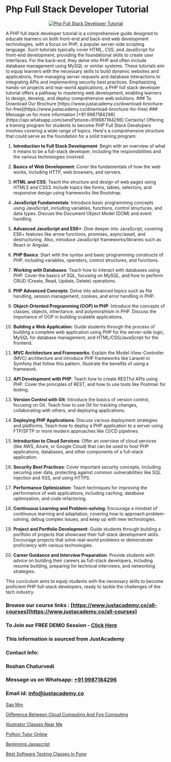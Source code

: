 # Php Full Stack Developer Tutorial

<p align="center">
  <a href="https://justacademy.co/program-detail/full-stack-web-development">
    <img src="https://justacademy.co/storage2/program_images/1704700371.webp" alt="Php Full Stack Developer Tutorial">
  </a>
</p>
A PHP full stack developer tutorial is a comprehensive guide designed to educate learners on both front-end and back-end web development technologies, with a focus on PHP, a popular server-side scripting language. Such tutorials typically cover HTML, CSS, and JavaScript for front-end development, providing the foundational skills to create user interfaces. For the back-end, they delve into PHP and often include database management using MySQL or similar systems. These tutorials aim to equip learners with the necessary skills to build dynamic websites and applications, from managing server requests and database interactions to integrating APIs and implementing security best practices. Emphasizing hands-on projects and real-world applications, a PHP full stack developer tutorial offers a pathway to mastering web development, enabling learners to design, develop, and deploy comprehensive web solutions.
### To Download Our Brochure [https://www.justacademy.co/download-brochure-for-free](https://www.justacademy.co/download-brochure-for-free)
### Message us for more information [+91 9987184296](https://api.whatsapp.com/send?phone=919987184296)
Certainly! Offering a training program for students to become PHP Full Stack Developers involves covering a wide range of topics. Here's a comprehensive structure that could serve as the foundation for a solid training program:

1) **Introduction to Full Stack Development**: Begin with an overview of what it means to be a full-stack developer, including the responsibilities and the various technologies involved.

2) **Basics of Web Development**: Cover the fundamentals of how the web works, including HTTP, web browsers, and servers.

3) **HTML and CSS**: Teach the structure and design of web pages using HTML5 and CSS3. Include topics like forms, tables, selectors, and responsive design using frameworks like Bootstrap.

4) **JavaScript Fundamentals**: Introduce basic programming concepts using JavaScript, including variables, functions, control structures, and data types. Discuss the Document Object Model (DOM) and event handling.

5) **Advanced JavaScript and ES6+**: Dive deeper into JavaScript, covering ES6+ features like arrow functions, promises, async/await, and destructuring. Also, introduce JavaScript frameworks/libraries such as React or Angular.

6) **PHP Basics**: Start with the syntax and basic programming constructs of PHP, including variables, operators, control structures, and functions.

7) **Working with Databases**: Teach how to interact with databases using PHP. Cover the basics of SQL, focusing on MySQL, and how to perform CRUD (Create, Read, Update, Delete) operations.

8) **PHP Advanced Concepts**: Delve into advanced topics such as file handling, session management, cookies, and error handling in PHP.

9) **Object-Oriented Programming (OOP) in PHP**: Introduce the concepts of classes, objects, inheritance, and polymorphism in PHP. Discuss the importance of OOP in building scalable applications.

10) **Building a Web Application**: Guide students through the process of building a complete web application using PHP for the server-side logic, MySQL for database management, and HTML/CSS/JavaScript for the frontend.

11) **MVC Architecture and Frameworks**: Explain the Model-View-Controller (MVC) architecture and introduce PHP frameworks like Laravel or Symfony that follow this pattern. Illustrate the benefits of using a framework.

12) **API Development with PHP**: Teach how to create RESTful APIs using PHP. Cover the principles of REST, and how to use tools like Postman for testing.

13) **Version Control with Git**: Introduce the basics of version control, focusing on Git. Teach how to use Git for tracking changes, collaborating with others, and deploying applications.

14) **Deploying PHP Applications**: Discuss various deployment strategies and platforms. Teach how to deploy a PHP application to a server using FTP/SFTP or more modern approaches like CI/CD pipelines.

15) **Introduction to Cloud Services**: Offer an overview of cloud services (like AWS, Azure, or Google Cloud) that can be used to host PHP applications, databases, and other components of a full-stack application.

16) **Security Best Practices**: Cover important security concepts, including securing user data, protecting against common vulnerabilities like SQL injection and XSS, and using HTTPS.

17) **Performance Optimization**: Teach techniques for improving the performance of web applications, including caching, database optimization, and code refactoring.

18) **Continuous Learning and Problem-solving**: Encourage a mindset of continuous learning and adaptation, covering how to approach problem-solving, debug complex issues, and keep up with new technologies.

19) **Project and Portfolio Development**: Guide students through building a portfolio of projects that showcase their full-stack development skills. Encourage projects that solve real-world problems or demonstrate proficiency with various technologies.

20) **Career Guidance and Interview Preparation**: Provide students with advice on building their careers as full-stack developers, including resume building, preparing for technical interviews, and networking strategies.

This curriculum aims to equip students with the necessary skills to become proficient PHP full-stack developers, ready to tackle the challenges of the tech industry.

### Browse our course links : [https://www.justacademy.co/all-courses](https://www.justacademy.co/all-courses) 
### To Join our FREE DEMO Session - [Click Here](https://www.justacademy.co/register-for-course-demo)


### This information is sourced from JustAcademy
### Contact Info:
### Roshan Chaturvedi
### Message us on Whatsapp: [+91 9987184296](https://api.whatsapp.com/send?phone=919987184296)
### Email id: [info@justacademy.co](mailto:info@justacademy.co)
                
[Sap Mm](https://www.linkedin.com/pulse/sap-mm-justacademy-pune-1dtkc?trackingId=touF9OlA4U2EUR9uSRu8kA%3D%3D&lipi=urn%3Ali%3Apage%3Ad_flagship3_company_admin%3B29WLpZO4T7eqWsLqmXNgZw%3D%3D)

[Difference Between Cloud Computing And Fog Computing](https://www.linkedin.com/pulse/difference-between-cloud-computing-fog-justacademy-liverpool-ghogf?trackingId=2eFs3ccqArxagjQhzXOXDQ%3D%3D&lipi=urn%3Ali%3Apage%3Ad_flagship3_company_admin%3BwUUQsYTGTZy3zMvOP%2FpbFA%3D%3D)

[Illustrator Classes Near Me](https://medium.com/@akanshapatil/illustrator-classes-near-me-a15d6400a049)

[Python Tutor Online](https://medium.com/@ranepooja/python-tutor-online-8ec95fc01522)

[Beginning Javascript](https://justacademyin.github.io/justacademy/beginning-javascript)

[Best Software Testing Classes In Pune](https://justacademyin.github.io/justacademy/best-software-testing-classes-in-pune)

